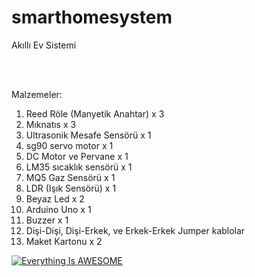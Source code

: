 # smarthomesystem
Akıllı Ev Sistemi

<br/>
<br/>

Malzemeler:
1. Reed Röle (Manyetik Anahtar) x 3
2. Mıknatıs x 3
3. Ultrasonik Mesafe Sensörü x 1
4. sg90 servo motor x 1
5. DC Motor ve Pervane x 1
6. LM35 sıcaklık sensörü x 1
7. MQ5 Gaz Sensörü x 1
8. LDR (Işık Sensörü) x 1
9. Beyaz Led x 2
10. Arduino Uno x 1
11. Buzzer x 1
12. Dişi-Dişi, Dişi-Erkek, ve Erkek-Erkek Jumper kablolar
13. Maket Kartonu x 2 

[![Everything Is AWESOME](https://i9.ytimg.com/vi_webp/qWTyxGQI-gI/sddefault.webp?time=1610973000000&sqp=CMj-lYAG&rs=AOn4CLDMKJ6TkQlN04U8qnkyM68P-2kDPQ)](https://youtu.be/StTqXEQ2l-Y?t=35s "Everything Is AWESOME")
